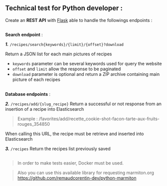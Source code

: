 ## Technical test for Python developer :

Create an **REST API** with [Flask](http://flask.pocoo.org/) able to handle the followings endpoints :

##

**Search endpoint** :

***1.*** ```/recipes/search{keywords}/{limit}/{offset}?download```

Return a JSON list for each main pictures of recipes
- `keywords` parameter can be several keywords used for query the website
- `offset` and `limit` allow the response to be paginated
- `download` parameter is optional and return a ZIP archive containing main picture of each recipes

##

**Database endpoints** :

***2.*** ```/recipes/add/{slug_recipe}```
Return a successful or not response from an insertion of a recipe into Elasticsearch
> Example : /favorites/add/recette_cookie-shot-facon-tarte-aux-fruits-rouges_354850

When calling this URL, the recipe must be retrieve and inserted into Elasticsearch

***3.*** ```/recipes```
Return the recipes list previously saved

##

> In order to make tests easier, Docker must be used.

> Also you can use this available library for requesting marmiton.org 
https://github.com/remaudcorentin-dev/python-marmiton